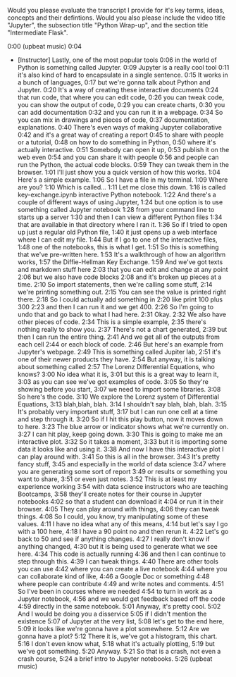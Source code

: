 Would you please evaluate the transcript I provide for it's key terms, ideas, concepts and their defintions. Would you also please include the video title "Jupyter", the subsection title "Python Wrap-up", and the section title "Intermediate Flask".

0:00
(upbeat music)
0:04
- [Instructor] Lastly, one of the most popular tools
0:06
in the world of Python is something called Jupyter.
0:09
Jupyter is a really cool tool
0:11
it's also kind of hard to encapsulate in a single sentence.
0:15
It works in a bunch of languages,
0:17
but we're gonna talk about Python and Jupyter.
0:20
It's a way of creating these interactive documents
0:24
that run code, that where you can edit code,
0:26
you can tweak code, you can show the output of code,
0:29
you can create charts,
0:30
you can add documentation
0:32
and you can run it in a webpage.
0:34
So you can mix in drawings and pieces of code,
0:37
documentation, explanations.
0:40
There's even ways of making Jupyter collaborative
0:42
and it's a great way of creating a report
0:45
to share with people or a tutorial,
0:48
on how to do something in Python,
0:50
where it's actually interactive.
0:51
Somebody can open it up,
0:53
publish it on the web even
0:54
and you can share it with people
0:56
and people can run the Python, the actual code blocks.
0:59
They can tweak them in the browser.
1:01
I'll just show you a quick version of how this works.
1:04
Here's a simple example.
1:06
So I have a file in my terminal.
1:09
Where are you?
1:10
Which is called...
1:11
Let me close this down.
1:16
is called key-exchange.ipynb interactive Python notebook.
1:22
And there's a couple of different ways of using Jupyter,
1:24
but one option is to use something called Jupyter notebook
1:28
from your command line to starts up a server
1:30
and then I can view a different Python files
1:34
that are available in that directory where I ran it.
1:36
So if I tried to open up just a regular old Python file,
1:40
it just opens up a web interface where I can edit my file.
1:44
But if I go to one of the interactive files,
1:48
one of the notebooks, this is what I get.
1:51
So this is something that we've pre-written here.
1:53
It's a walkthrough of how an algorithm works,
1:57
the Diffie-Hellman Key Exchange.
1:59
And we've got texts and markdown stuff here
2:03
that you can edit and change at any point
2:06
but we also have code blocks
2:08
and it's broken up pieces at a time.
2:10
So import statements, then we're calling some stuff,
2:14
we're printing something out.
2:15
You can see the value is printed right there.
2:18
So I could actually add something in
2:20
like print 100 plus 300
2:23
and then I can run it and we get 400.
2:26
So I'm going to undo that and go back to what I had here.
2:31
Okay.
2:32
We also have other pieces of code.
2:34
This is a simple example,
2:35
there's nothing really to show you.
2:37
There's not a chart generated,
2:39
but then I can run the entire thing.
2:41
And we get all of the outputs from each cell
2:44
or each block of code.
2:46
But here's an example from Jupyter's webpage.
2:49
This is something called Jupiter lab,
2:51
it's one of their newer products they have.
2:54
But anyway, it is talking about something called
2:57
The Lorenz Differential Equations, who knows?
3:00
No idea what it is,
3:01
but this is a great way to learn it,
3:03
as you can see we've got examples of code.
3:05
So they're showing before you start,
3:07
we need to import some libraries.
3:08
So here's the code.
3:10
We explore the Lorenz system of Differential Equations,
3:13
blah,blah, blah.
3:14
I shouldn't say blah, blah, blah.
3:15
It's probably very important stuff,
3:17
but I can run one cell at a time and step through it.
3:20
So if I hit this play button, now it moves down to here.
3:23
The blue arrow or indicator shows what we're currently on.
3:27
I can hit play, keep going down.
3:30
This is going to make me an interactive plot.
3:32
So it takes a moment,
3:33
but it is importing some data it looks like and using it.
3:38
And now I have this interactive plot I can play around with.
3:41
So this is all in the browser.
3:43
It's pretty fancy stuff,
3:45
and especially in the world of data science
3:47
where you are generating some sort of report
3:49
or results or something you want to share,
3:51
or even just notes.
3:52
This is at least my experience working
3:54
with data science instructors who are teaching Bootcamps,
3:58
they'll create notes for their course in Jupyter notebooks
4:02
so that a student can download it
4:04
or run it in their browser.
4:05
They can play around with things,
4:06
they can tweak things.
4:08
So I could, you know, try manipulating some of these values.
4:11
I have no idea what any of this means,
4:14
but let's say I go with a 100 here,
4:18
I have a 90 point no and then rerun it.
4:22
Let's go back to 50 and see if anything changes.
4:27
I really don't know if anything changed,
4:30
but it is being used to generate what we see here.
4:34
This code is actually running
4:36
and then I can continue to step through this.
4:39
I can tweak things.
4:40
There are other tools you can use
4:42
where you can create a live notebook
4:44
where you can collaborate kind of like,
4:46
a Google Doc or something
4:48
where people can contribute
4:49
and write notes and comments.
4:51
So I've been in courses where we needed
4:54
to turn in work as a Jupyter notebook,
4:56
and we would get feedback based off the code
4:59
directly in the same notebook.
5:01
Anyway, it's pretty cool.
5:02
And I would be doing you a disservice
5:05
if I didn't mention the existence
5:07
of Jupyter at the very list,
5:08
let's get to the end here,
5:09
it looks like we're gonna have a plot somewhere.
5:12
Are we gonna have a plot?
5:12
There it is, we've got a histogram, this chart.
5:16
I don't even know what,
5:18
what it's actually plotting,
5:19
but we've got something.
5:20
Anyway.
5:21
So that is a crash, not even a crash course,
5:24
a brief intro to Jupyter notebooks.
5:26
(upbeat music)

